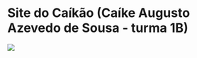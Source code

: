 # Site do Caíkão (Caíke Augusto Azevedo de Sousa - turma 1B)
<img src="https://i.imgur.com/9qqE2dD.jpg">

